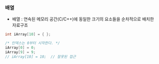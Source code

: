 ### 배열

- 배열 : 연속된 메모리 공간(C/C++)에 동일한 크기의 요소들을 순차적으로 배치한 자료구조

```cpp
int iArray[10] = { };

/* 인덱스는 0부터 시작한다. */
iArray[0] = 0;
iArray[9] = 9;
// iArray[10] = 10;  // 잘못된 접근


```

